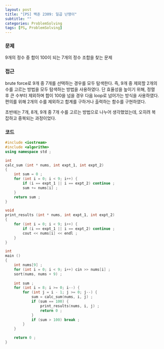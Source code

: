 ```yaml
---
layout: post
title: "[PS] 백준 2309: 일곱 난쟁이"
subtitle: ""
categories: ProblemSolving
tags: [PS, ProblemSolving]
---
```


### 문제
9개의 정수 중 합이 100이 되는 7개의 정수 조합을 찾는 문제

### 접근
brute force로 9개 중 7개를 선택하는 경우를 모두 탐색한다. 즉, 9개 중 제외할 2개의 수를 고르는 방법을 모두 탐색하는 방법을 사용하였다. 단 효율성을 높이기 위해, 정렬 후 큰 수부터 제외하며 합이 100을 넘을 경우 다음 loop로 넘어가는 방식을 사용하였다. 편의를 위해 2개의 수를 제외하고 합계를 구하거나 출력하는 함수를 구현하였다.

초반에는 7개, 8개, 9개 중 7개 수를 고르는 방법으로 나누어 생각했었는데, 오히려 복잡하고 중복되는 과정이었다.

### 코드
```c++
#include <iostream>
#include <algorithm>
using namespace std ;

int
calc_sum (int * nums, int expt_1, int expt_2)
{
    int sum = 0 ;
    for (int i = 0; i < 9; i++) {
        if (i == expt_1 || i == expt_2) continue ;
        sum += nums[i] ;
    }
    return sum ;
}

void
print_results (int * nums, int expt_1, int expt_2)
{
    for (int i = 0; i < 9; i++) {
        if (i == expt_1 || i == expt_2) continue ;
        cout << nums[i] << endl ;
    }
}

int
main ()
{
    int nums[9] ;
    for (int i = 0; i < 9; i++) cin >> nums[i] ;
    sort(nums, nums + 9) ;
 
    int sum ; 
    for (int i = 8; i >= 0; i--) {
        for (int j = i - 1; j >= 0; j--) {
            sum = calc_sum(nums, i, j) ;
            if (sum == 100) {
                print_results(nums, i, j) ;
                return 0 ;
            }
            if (sum > 100) break ;
        }
    }

    return 0 ;
}
```